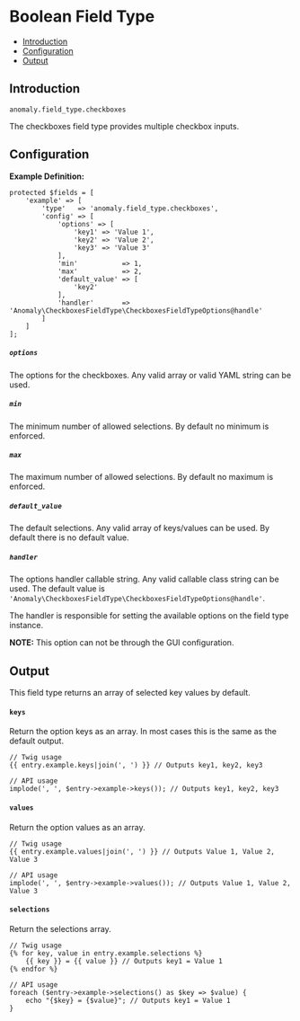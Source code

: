 # Boolean Field Type

- [Introduction](#introduction)
- [Configuration](#configuration)
- [Output](#output)


<a name="introduction"></a>
## Introduction

`anomaly.field_type.checkboxes`

The checkboxes field type provides multiple checkbox inputs.


<a name="configuration"></a>
## Configuration

**Example Definition:**

    protected $fields = [
        'example' => [
            'type'   => 'anomaly.field_type.checkboxes',
            'config' => [
                'options' => [
                    'key1' => 'Value 1',
                    'key2' => 'Value 2',
                    'key3' => 'Value 3'
                ],
                'min'           => 1,
                'max'           => 2,
                'default_value' => [
                    'key2'
                ],
                'handler'       => 'Anomaly\CheckboxesFieldType\CheckboxesFieldTypeOptions@handle'
            ]
        ]
    ];

##### `options`

The options for the checkboxes. Any valid array or valid YAML string can be used.

##### `min`

The minimum number of allowed selections. By default no minimum is enforced.

##### `max`

The maximum number of allowed selections. By default no maximum is enforced.

##### `default_value`

The default selections. Any valid array of keys/values can be used. By default there is no default value.

##### `handler`

The options handler callable string. Any valid callable class string can be used. The default value is `'Anomaly\CheckboxesFieldType\CheckboxesFieldTypeOptions@handle'`.

The handler is responsible for setting the available options on the field type instance.

**NOTE:** This option can not be through the GUI configuration. 


<a name="output"></a>
## Output

This field type returns an array of selected key values by default.

#### `keys`

Return the option keys as an array. In most cases this is the same as the default output.

    // Twig usage
    {{ entry.example.keys|join(', ') }} // Outputs key1, key2, key3
    
    // API usage
    implode(', ', $entry->example->keys()); // Outputs key1, key2, key3

#### `values`

Return the option values as an array.

    // Twig usage
    {{ entry.example.values|join(', ') }} // Outputs Value 1, Value 2, Value 3
    
    // API usage
    implode(', ', $entry->example->values()); // Outputs Value 1, Value 2, Value 3

#### `selections`

Return the selections array.

    // Twig usage
    {% for key, value in entry.example.selections %}
    	{{ key }} = {{ value }} // Outputs key1 = Value 1
    {% endfor %}
    
    // API usage
    foreach ($entry->example->selections() as $key => $value) {
    	echo "{$key} = {$value}"; // Outputs key1 = Value 1
    }

